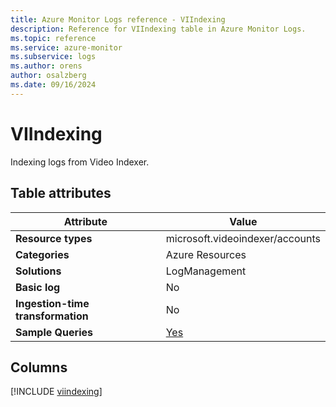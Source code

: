 ```yaml
---
title: Azure Monitor Logs reference - VIIndexing
description: Reference for VIIndexing table in Azure Monitor Logs.
ms.topic: reference
ms.service: azure-monitor
ms.subservice: logs
ms.author: orens
author: osalzberg
ms.date: 09/16/2024
---
```


# VIIndexing

Indexing logs from Video Indexer.


## Table attributes

|Attribute|Value|
|---|---|
|**Resource types**|microsoft.videoindexer/accounts|
|**Categories**|Azure Resources|
|**Solutions**| LogManagement|
|**Basic log**|No|
|**Ingestion-time transformation**|No|
|**Sample Queries**|[Yes](/azure/azure-monitor/reference/queries/viindexing)|



## Columns
  
[!INCLUDE [viindexing](~/reusable-content/ce-skilling/azure/includes/azure-monitor/reference/tables/viindexing-include.md)]
